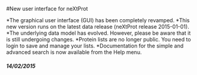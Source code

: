 #New user interface for neXtProt

*The graphical user interface (GUI) has been completely revamped.
*This new version runs on the latest data release (neXtProt release 2015-01-01).
*The underlying data model has evolved. However, please be aware that it is still undergoing changes.
*Protein lists are no longer public. You need to login to save and manage your lists.
*Documentation for the simple and advanced search is now available from the Help menu.

##### 14/02/2015
